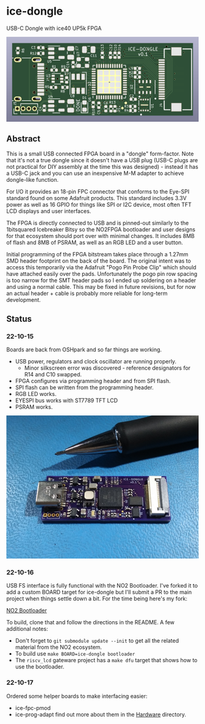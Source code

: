 # ice-dongle
USB-C Dongle with ice40 UP5k FPGA

<img src="doc/ice-dongle.png" width="640" />

## Abstract
This is a small USB connected FPGA board in a "dongle" form-factor. Note that
it's not a true dongle since it doesn't have a USB plug (USB-C plugs are not
practical for DIY assembly at the time this was designed) - instead it has a
USB-C jack and you can use an inexpensive M-M adapter to achieve dongle-like
function.

For I/O it provides an 18-pin FPC connector that conforms to the Eye-SPI
standard found on some Adafruit products. This standard includes 3.3V power
as well as 16 GPIO for things like SPI or I2C device, most often TFT LCD
displays and user interfaces.

The FPGA is directly connected to USB and is pinned-out similarly to the
1bitsquared Icebreaker Bitsy so the NO2FPGA bootloader and user designs for
that ecosystem should port over with minimal changes. It includes 8MB of flash
and 8MB of PSRAM, as well as an RGB LED and a user button.

Initial programming of the FPGA bitstream takes place through a 1.27mm SMD
header footprint on the back of the board. The original intent was to access
this temporarily via the Adafruit "Pogo Pin Probe Clip" which should have
attached easily over the pads. Unfortunately the pogo pin row spacing is too
narrow for the SMT header pads so I ended up soldering on a header and using
a normal cable. This may be fixed in future revisions, but for now an actual
header + cable is probably more reliable for long-term development.

## Status
### 22-10-15
Boards are back from OSHpark and so far things are working.
* USB power, regulators and clock oscillator are running properly.
  * Minor silkscreen error was discovered - reference designators for R14 and C10 swapped.
* FPGA configures via programming header and from SPI flash.
* SPI flash can be written from the programming header.
* RGB LED works.
* EYESPI bus works with ST7789 TFT LCD
* PSRAM works.

<img src="doc/ice-dongle_hw.jpg" width="640" />

### 22-10-16
USB FS interface is fully functional with the NO2 Bootloader. I've forked it to
add a custom BOARD target for ice-dongle but I'll submit a PR to the main project
when things settle down a bit. For the time being here's my fork:

[NO2 Bootloader](https://github.com/emeb/no2bootloader)

To build, clone that and follow the directions in the README. A few additional
notes:
* Don't forget to `git submodule update --init` to get all the related material
from the NO2 ecosystem.
* To build use `make BOARD=ice-dongle bootloader`
* The `riscv_lcd` gateware project has a `make dfu` target that shows how to use
the bootloader.

### 22-10-17
Ordered some helper boards to make interfacing easier:
* ice-fpc-pmod
* ice-prog-adapt
find out more about them in the [Hardware](Hardware) directory.